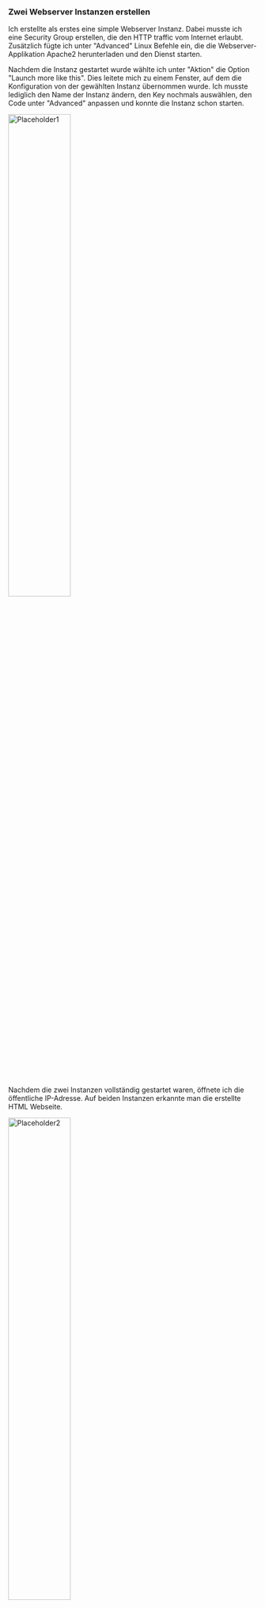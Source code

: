 ### Zwei Webserver Instanzen erstellen
Ich erstellte als erstes eine simple Webserver Instanz. Dabei musste ich eine Security Group erstellen, die den HTTP traffic vom Internet erlaubt. Zusätzlich fügte ich unter "Advanced" Linux Befehle ein, die die Webserver-Applikation Apache2 herunterladen und den Dienst starten. 

Nachdem die Instanz gestartet wurde wählte ich unter "Aktion" die Option "Launch more like this". Dies leitete mich zu einem Fenster, auf dem die Konfiguration von der gewählten Instanz übernommen wurde. Ich musste lediglich den Name der Instanz ändern, den Key nochmals auswählen, den Code unter "Advanced" anpassen und konnte die Instanz schon starten. 

<img width=50% height=50% alt="Placeholder1" src="https://github.com/user-attachments/assets/284d8e14-70fe-4b9d-9f0f-9a9a12e3802c">

Nachdem die zwei Instanzen vollständig gestartet waren, öffnete ich die öffentliche IP-Adresse. Auf beiden Instanzen erkannte man die erstellte HTML Webseite. 

<img width=50% height=50% alt="Placeholder2" src="https://github.com/user-attachments/assets/bf629eb6-4d3c-45be-b6f6-f81d5dd623e8">

### Load Balancer erstellen
Unter "Load Balancers" wählte ich die Option Application Load Balancer. Dieser kann HTTP(S) Anfragen effizient und intelligent verarbeiten. 

<img width=50% height=50% alt="Placeholder3" src="https://github.com/user-attachments/assets/b147ed44-c86b-453c-80df-6e065d845572">

Als nächstes wählte ich den "target type" "Instances" und setzte den Namen fest. 

<img width=50% height=50% alt="Placeholder4" src="https://github.com/user-attachments/assets/0f278ffd-576f-43de-965c-6a4d656e0052">

Hier unter "Register targets" muss ich die erstellten Instanzen auswählen. 

<img width=50% height=50% alt="Placeholder5" src="https://github.com/user-attachments/assets/ddc34725-b790-4d29-b719-c04bbc0a0abe">

Das hier ist die Übersicht von der **Target Group**. Eine Target Group empfängt den einkommenden definierten traffic und leitet ihn an die dementsprechenden Instanzen weiter. In diesem Fall ist es HTTP also Port 80. 

<img width=50% height=50% alt="Placeholder6" src="https://github.com/user-attachments/assets/fa0bae07-0ac8-4273-809d-1e2e0474483f">

Um die Load Balancer Konfiguration abzuschliessen muss die Target Group nur noch dem Load Balancer hinzugefügt werden. Dieser ist nach einigen Minuten bereit. 

<img width=50% height=50% alt="Placeholder7" src="https://github.com/user-attachments/assets/fcd10ab8-539f-48f7-98a2-9daee02a5a79">


---
Anbei ist das Beweis Video. Das Lab wird nach dem Beenden gelöscht, weshalb ich es aufgenommen habe. 

[Beweis Video](https://github.com/user-attachments/assets/f22c5514-443e-4701-895d-408b81f92b20)

---

### Fazit
Ein Load Balancer ist sehr effektiv. Jetzt da ich weiss, wie dieser funktioniert und aufgesetzt wird, bin ich gespannt, wie es weiter geht. 
